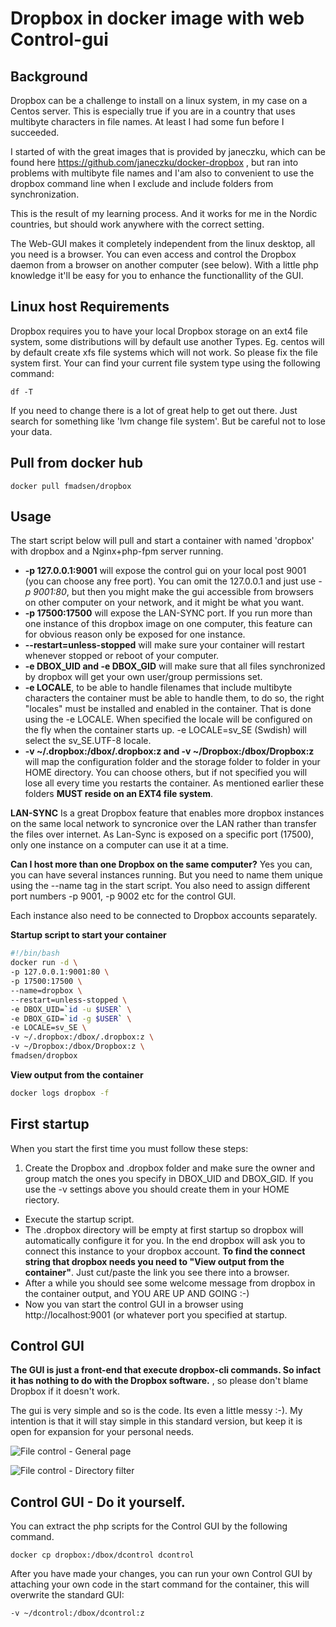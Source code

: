 Dropbox in docker image with web Control-gui
========
Background
-----------
Dropbox can be a challenge to install on a linux system, in my case on a Centos server. This is especially true if you are in a country that uses multibyte characters in file names. At least I had some fun before I succeeded.

I started of with the great images that is provided by janeczku, which can be found here https://github.com/janeczku/docker-dropbox ,  but ran into problems with multibyte file names and I'am also to convenient to use the dropbox command line when I exclude and include folders from synchronization.

This is the result of my learning process. And it works for me in the Nordic countries, but should work anywhere with the correct setting.

The Web-GUI makes it completely independent from the linux desktop, all you need is a browser. You can even access and control the Dropbox daemon from a browser on another computer (see below). With a little php knowledge it'll be easy for you to enhance the functionallity of the GUI.

Linux host Requirements
-----------
Dropbox requires you to have your local Dropbox storage on an ext4 file system, some distributions will by default use another Types. Eg. centos will by default create xfs file systems which will not work. So please fix the file system first. Your can find your current file system type using the following command:
```
df -T 
```
If you need to change there is a lot of great help to get out there. Just search for something like 'lvm change file system'. But be careful not to lose your data.

Pull from docker hub
-----------
```
docker pull fmadsen/dropbox
```
Usage
----------
The start script below will pull and start a container with named 'dropbox'  with dropbox and a Nginx+php-fpm server running. 
+ **-p 127.0.0.1:9001** will expose the control gui on your local post 9001 (you can choose any free port). You can omit the 127.0.0.1 and just use *-p 9001:80*, but then you might make the gui accessible from browsers on other computer on your network, and it might be what you want. 
+ **-p 17500:17500** will expose the LAN-SYNC port. If you run more than one instance of this dropbox image on one computer, this feature can for obvious reason only be exposed for one instance.
+ **--restart=unless-stopped** will make sure your container will restart whenever stopped or reboot of your computer.
+ **-e DBOX_UID and -e DBOX_GID** will make sure that all files synchronized by dropbox will get your own user/group permissions set.
+ **-e LOCALE**, to be able to handle filenames that include multibyte characters the container must be able to handle them, to do so, the right "locales" must be installed and enabled in the container. That is done using the  -e LOCALE. When specified the locale will be configured on the fly when the container starts up. -e LOCALE=sv_SE (Swdish) will select the sv_SE.UTF-8 locale.
+ **-v ~/.dropbox:/dbox/.dropbox:z and -v ~/Dropbox:/dbox/Dropbox:z** will map the configuration folder and the storage folder to folder in your HOME directory. You can choose others, but if not specified you will lose all every time you restarts the container. As mentioned earlier these folders **MUST reside on an EXT4 file system**.

**LAN-SYNC**
Is a great Dropbox feature that enables more dropbox instances on the same local network to syncronice over the LAN rather than transfer the files over internet.
As Lan-Sync is exposed on a specific port (17500), only one instance on a computer can use it at a time.

**Can I host more than one Dropbox on the same computer?**
Yes you can, you can have several instances running. But you need to name them unique using the --name tag in the start script. You also need to assign different port numbers -p 9001, -p 9002 etc for the control GUI. 

Each instance also need to be connected to Dropbox accounts separately. 

**Startup script to start your container**
```bash
#!/bin/bash
docker run -d \
-p 127.0.0.1:9001:80 \
-p 17500:17500 \
--name=dropbox \
--restart=unless-stopped \
-e DBOX_UID=`id -u $USER` \
-e DBOX_GID=`id -g $USER` \
-e LOCALE=sv_SE \
-v ~/.dropbox:/dbox/.dropbox:z \
-v ~/Dropbox:/dbox/Dropbox:z \
fmadsen/dropbox
```
**View output from the container**
```bash
docker logs dropbox -f
```

First startup
----------
When you start the first time you must follow these steps:
1. Create the Dropbox and .dropbox folder and make sure the owner and group match the ones you specify in DBOX_UID and DBOX_GID. If you use the -v settings above you should create them in your HOME riectory.
+ Execute the startup script.
+ The .dropbox directory will be empty at first startup so dropbox will automatically configure it for you. In the end dropbox will ask you to connect this instance to your dropbox account. **To find the connect string that dropbox needs you need to "View output from the container"**. Just cut/paste the link you see there into a browser.
+ After a while you should see some welcome message from dropbox in the container output, and YOU ARE UP AND GOING :-)
+ Now you van start the control GUI in a browser using http://localhost:9001 (or whatever port you specified at startup.

Control GUI
-----------
**The GUI is just a front-end that execute dropbox-cli commands. So infact it has nothing to do with the Dropbox software.** , so please don't blame Dropbox if it doesn't work.

The gui is very simple and so is the code. Its even a little messy :-). My intention is that it will stay simple in this standard version, but keep it is open for expansion for your personal needs. 

![File control - General page](http://madsen-system.se/public/img/filecontrol.gif)

![File control - Directory filter](http://madsen-system.se/public/img/filefilter.gif)
   
Control GUI - Do it yourself.
-----------
You can extract the php scripts for the Control GUI by the following command.
```
docker cp dropbox:/dbox/dcontrol dcontrol
```
After you have made your changes, you can run your own Control GUI by attaching your own code in the start command for the container, this will overwrite the standard GUI:
```
-v ~/dcontrol:/dbox/dcontrol:z
